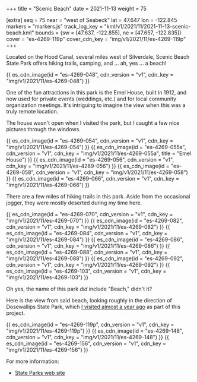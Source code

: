 +++
title = "Scenic Beach"
date = 2021-11-13
weight = 75

[extra]
seq = 75
near = "west of Seabeck"
lat = 47.647
lon = -122.845
markers = "markers.js"
track_log_key = "kml/v1/2021/11/2021-11-13-scenic-beach.kml"
bounds = {sw = [47.637, -122.855], ne = [47.657, -122.835]}
cover = "es-4269-119p"
cover_cdn_key = "img/v1/2021/11/es-4269-119p"
+++

Located on the Hood Canal, several miles west of Silverdale, Scenic Beach State Park offers hiking trails, camping, and ... ah, yes ... a beach!

<!-- more -->

{{ es_cdn_image(id = "es-4269-048", cdn_version = "v1", cdn_key = "img/v1/2021/11/es-4269-048") }}

One of the fun attractions in this park is the Emel House, built in 1912, and now used for private events (weddings, etc.) and for local community organization meetings. It's intriguing to imagine the view when this was a truly remote location.

The house wasn't open when I visited the park, but I caught a few nice pictures through the windows.

{{ es_cdn_image(id = "es-4269-054", cdn_version = "v1", cdn_key = "img/v1/2021/11/es-4269-054") }}
{{ es_cdn_image(id = "es-4269-055a", cdn_version = "v1", cdn_key = "img/v1/2021/11/es-4269-055a", title = "Emel House") }}
{{ es_cdn_image(id = "es-4269-056", cdn_version = "v1", cdn_key = "img/v1/2021/11/es-4269-056") }}
{{ es_cdn_image(id = "es-4269-058", cdn_version = "v1", cdn_key = "img/v1/2021/11/es-4269-058") }}
{{ es_cdn_image(id = "es-4269-066", cdn_version = "v1", cdn_key = "img/v1/2021/11/es-4269-066") }}

There are a few miles of hiking trails in this park. Aside from the occasional jogger, they were mostly deserted during my time here.

{{ es_cdn_image(id = "es-4269-070", cdn_version = "v1", cdn_key = "img/v1/2021/11/es-4269-070") }}
{{ es_cdn_image(id = "es-4269-082", cdn_version = "v1", cdn_key = "img/v1/2021/11/es-4269-082") }}
{{ es_cdn_image(id = "es-4269-084", cdn_version = "v1", cdn_key = "img/v1/2021/11/es-4269-084") }}
{{ es_cdn_image(id = "es-4269-086", cdn_version = "v1", cdn_key = "img/v1/2021/11/es-4269-086") }}
{{ es_cdn_image(id = "es-4269-088", cdn_version = "v1", cdn_key = "img/v1/2021/11/es-4269-088") }}
{{ es_cdn_image(id = "es-4269-092", cdn_version = "v1", cdn_key = "img/v1/2021/11/es-4269-092") }}
{{ es_cdn_image(id = "es-4269-103", cdn_version = "v1", cdn_key = "img/v1/2021/11/es-4269-103") }}

Oh yes, the name of this park _did_ include "Beach," didn't it?

Here is the view from said beach, looking roughly in the direction of Dosewallips State Park, which [I visited almost a year ago](../dosewallips) as part of this project.

{{ es_cdn_image(id = "es-4269-119p", cdn_version = "v1", cdn_key = "img/v1/2021/11/es-4269-119p") }}
{{ es_cdn_image(id = "es-4269-148", cdn_version = "v1", cdn_key = "img/v1/2021/11/es-4269-148") }}
{{ es_cdn_image(id = "es-4269-156", cdn_version = "v1", cdn_key = "img/v1/2021/11/es-4269-156") }}

For more information:

* [State Parks web site](https://parks.state.wa.us/579/Scenic-Beach)
